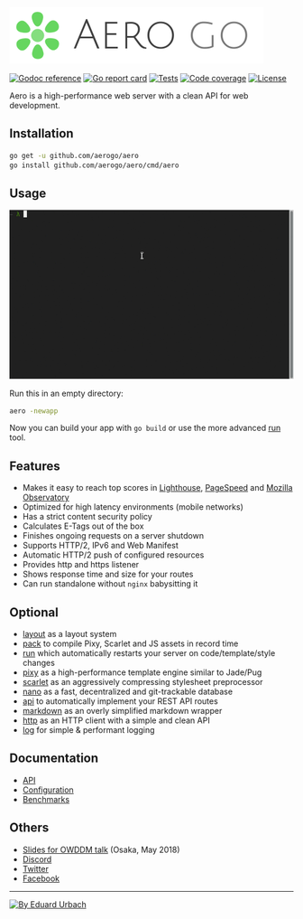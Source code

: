 ![Aero Go Logo](docs/images/aero.go.png)

[![Godoc reference][godoc-image]][godoc-url]
[![Go report card][goreportcard-image]][goreportcard-url]
[![Tests][test-image]][test-url]
[![Code coverage][codecov-image]][codecov-url]
[![License][license-image]][license-url]

Aero is a high-performance web server with a clean API for web development.

## Installation

```bash
go get -u github.com/aerogo/aero
go install github.com/aerogo/aero/cmd/aero
```

## Usage

![Aero usage](docs/usage.gif)

Run this in an empty directory:

```bash
aero -newapp
```

Now you can build your app with `go build` or use the more advanced [run](https://github.com/aerogo/run) tool.

## Features

- Makes it easy to reach top scores in [Lighthouse](https://developers.google.com/web/tools/lighthouse/), [PageSpeed](https://developers.google.com/speed/pagespeed/insights/) and [Mozilla Observatory](https://observatory.mozilla.org/)
- Optimized for high latency environments (mobile networks)
- Has a strict content security policy
- Calculates E-Tags out of the box
- Finishes ongoing requests on a server shutdown
- Supports HTTP/2, IPv6 and Web Manifest
- Automatic HTTP/2 push of configured resources
- Provides http and https listener
- Shows response time and size for your routes
- Can run standalone without `nginx` babysitting it

## Optional

- [layout](https://github.com/aerogo/layout) as a layout system
- [pack](https://github.com/aerogo/pack) to compile Pixy, Scarlet and JS assets in record time
- [run](https://github.com/aerogo/run) which automatically restarts your server on code/template/style changes
- [pixy](https://github.com/aerogo/pixy) as a high-performance template engine similar to Jade/Pug
- [scarlet](https://github.com/aerogo/scarlet) as an aggressively compressing stylesheet preprocessor
- [nano](https://github.com/aerogo/nano) as a fast, decentralized and git-trackable database
- [api](https://github.com/aerogo/api) to automatically implement your REST API routes
- [markdown](https://github.com/aerogo/markdown) as an overly simplified markdown wrapper
- [http](https://github.com/aerogo/http) as an HTTP client with a simple and clean API
- [log](https://github.com/aerogo/log) for simple & performant logging

## Documentation

- [API](docs/API.md)
- [Configuration](docs/Configuration.md)
- [Benchmarks](docs/Benchmarks.md)

## Others

- [Slides for OWDDM talk](https://docs.google.com/presentation/d/166I69goLEVuvuFeeRfUu8c5lwl2_HAeSi2SZyzIuEKg/edit) (Osaka, May 2018)
- [Discord][discord-url]
- [Twitter](https://twitter.com/aeroframework)
- [Facebook](https://www.facebook.com/aeroframework/)

---

[![By Eduard Urbach](https://forthebadge.com/images/badges/built-with-love.svg)](https://github.com/blitzprog)

[godoc-image]: https://godoc.org/github.com/aerogo/aero?status.svg
[godoc-url]: https://godoc.org/github.com/aerogo/aero
[goreportcard-image]: https://goreportcard.com/badge/github.com/aerogo/aero
[goreportcard-url]: https://goreportcard.com/report/github.com/aerogo/aero
[test-image]: https://travis-ci.org/aerogo/aero.svg?branch=go
[test-url]: https://travis-ci.org/aerogo/aero
[codecov-image]: https://codecov.io/gh/aerogo/aero/branch/go/graph/badge.svg
[codecov-url]: https://codecov.io/gh/aerogo/aero
[sourcegraph-image]: https://sourcegraph.com/github.com/aerogo/aero/-/badge.svg
[sourcegraph-url]: https://sourcegraph.com/github.com/aerogo/aero?badge
[license-image]: https://img.shields.io/badge/license-MIT-blue.svg
[license-url]: https://github.com/aerogo/aero/blob/go/LICENSE
[discord-image]: https://img.shields.io/badge/discord-aero-738bd7.svg
[discord-url]: https://discord.gg/vyk2MnK
